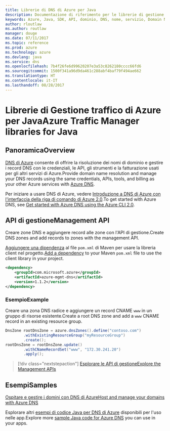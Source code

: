 ```yaml
---
title: Librerie di DNS di Azure per Java
description: Documentazione di riferimento per le librerie di gestione di DNS di Azure per Java
keywords: Azure, Java, SDK, API, dominio, DNS, nome, servizio, Domain Name Service
author: rloutlaw
ms.author: routlaw
manager: douge
ms.date: 07/11/2017
ms.topic: reference
ms.prod: azure
ms.technology: azure
ms.devlang: java
ms.service: dns
ms.openlocfilehash: 7b4f26fe6d99620207e3a53c8262180cccc66fd6
ms.sourcegitcommit: 1500f341a96d9da461c288abf4baf79f494ae662
ms.translationtype: HT
ms.contentlocale: it-IT
ms.lasthandoff: 08/28/2017
---
```

# <a name="azure-traffic-manager-libraries-for-java"></a><span data-ttu-id="8615a-104">Librerie di Gestione traffico di Azure per Java</span><span class="sxs-lookup"><span data-stu-id="8615a-104">Azure Traffic Manager libraries for Java</span></span>

## <a name="overview"></a><span data-ttu-id="8615a-105">Panoramica</span><span class="sxs-lookup"><span data-stu-id="8615a-105">Overview</span></span>

<span data-ttu-id="8615a-106">[DNS di Azure](/azure/dns/dns-overview) consente di offrire la risoluzione dei nomi di dominio e gestire i record DNS con le credenziali, le API, gli strumenti e la fatturazione usati per gli altri servizi di Azure.</span><span class="sxs-lookup"><span data-stu-id="8615a-106">Provide domain name resolution and manage your DNS records using the same credentials, APIs, tools, and billing as your other Azure services with [Azure DNS](/azure/dns/dns-overview).</span></span>

<span data-ttu-id="8615a-107">Per iniziare a usare DNS di Azure, vedere [Introduzione a DNS di Azure con l'interfaccia della riga di comando di Azure 2.0](/azure/dns/dns-getstarted-cli).</span><span class="sxs-lookup"><span data-stu-id="8615a-107">To get started with Azure DNS, see [Get started with Azure DNS using the Azure CLI 2.0](/azure/dns/dns-getstarted-cli).</span></span>

## <a name="management-api"></a><span data-ttu-id="8615a-108">API di gestione</span><span class="sxs-lookup"><span data-stu-id="8615a-108">Management API</span></span>

<span data-ttu-id="8615a-109">Creare zone DNS e aggiungere record alle zone con l'API di gestione.</span><span class="sxs-lookup"><span data-stu-id="8615a-109">Create DNS zones and add records to zones with the management API.</span></span>

<span data-ttu-id="8615a-110">[Aggiungere una dipendenza](https://maven.apache.org/guides/getting-started/index.html#How_do_I_use_external_dependencies) al file `pom.xml` di Maven per usare la libreria client nel progetto.</span><span class="sxs-lookup"><span data-stu-id="8615a-110">[Add a dependency](https://maven.apache.org/guides/getting-started/index.html#How_do_I_use_external_dependencies) to your Maven `pom.xml` file to use the client library in your project.</span></span>

```XML
<dependency>
    <groupId>com.microsoft.azure</groupId>
    <artifactId>azure-mgmt-dns</artifactId>
    <version>1.1.2</version>
</dependency>
```   

### <a name="example"></a><span data-ttu-id="8615a-111">Esempio</span><span class="sxs-lookup"><span data-stu-id="8615a-111">Example</span></span>

<span data-ttu-id="8615a-112">Creare una zona DNS radice e aggiungere un record CNAME `www` in un gruppo di risorse esistente.</span><span class="sxs-lookup"><span data-stu-id="8615a-112">Create a root DNS zone and add a `www` CNAME record in an existing resource group.</span></span>

```java
DnsZone rootDnsZone = azure.dnsZones().define("contoso.com")
        .withExistingResourceGroup("myResourceGroup")
        .create();
rootDnsZone = rootDnsZone.update()
        .withCNameRecordSet("www", "172.30.241.20")
        .apply();
```

> [!div class="nextstepaction"]
> [<span data-ttu-id="8615a-113">Esplorare le API di gestione</span><span class="sxs-lookup"><span data-stu-id="8615a-113">Explore the Management APIs</span></span>](/java/api/overview/azure/dns/managementapi)

## <a name="samples"></a><span data-ttu-id="8615a-114">Esempi</span><span class="sxs-lookup"><span data-stu-id="8615a-114">Samples</span></span>

[<span data-ttu-id="8615a-115">Ospitare e gestire i domini con DNS di Azure</span><span class="sxs-lookup"><span data-stu-id="8615a-115">Host and manage your domains with Azure DNS</span></span>](https://github.com/Azure-Samples/dns-java-host-and-manage-your-domains)

<span data-ttu-id="8615a-116">Esplorare altri [esempi di codice Java per DNS di Azure](https://azure.microsoft.com/resources/samples/?platform=java&term=dns) disponibili per l'uso nelle app.</span><span class="sxs-lookup"><span data-stu-id="8615a-116">Explore more [sample Java code for Azure DNS](https://azure.microsoft.com/resources/samples/?platform=java&term=dns) you can use in your apps.</span></span>